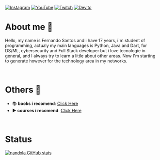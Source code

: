 [![Instagram](https://img.shields.io/badge/Instagram-E4405F?style=for-the-badge&logo=instagram&logoColor=white)](https://instagram.com/nandxla)
[![YouTube](https://img.shields.io/badge/YouTube-FF0000?style=for-the-badge&logo=youtube&logoColor=white)](https://www.youtube.com/channel/UC8pmQf4PfGaPIH7BkOCAOwA)
[![Twitch](https://img.shields.io/badge/Twitch-9146FF?style=for-the-badge&logo=twitch&logoColor=white)](https://twitch.tv/nandxla)
[![Dev.to](https://img.shields.io/badge/dev.to-0A0A0A?style=for-the-badge&logo=dev.to&logoColor=white)](https://dev.to/nandxla)

# About me 👋 
Hello, my name is Fernando Santos and i have 17 years, i`m student of programming, actualy my main languages is Python, Java and Dart, for DS/ML, cybersecurity and Full Stack developer but i love tecnologie in general, and I always try to learn a little about other areas. Now I'm starting to generate however for the technology area in my networks.


<br>

# Others 🔗
- 📚 <b>books i recomend</b>: <a href="pages/livros.md">Click Here</a>
- ▶️ <b>courses i recomend</b>: <a href="pages/cursos.md">Click Here</a>


<br>

# Status
[![nandxla GitHub stats](https://github-readme-stats.vercel.app/api?username=nandxla&theme=radical)](https://github.com/anuraghazra/github-readme-stats)
